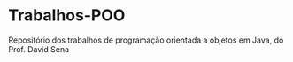 # Trabalhos-POO
Repositório dos trabalhos de programação orientada a objetos em Java, do Prof. David Sena
